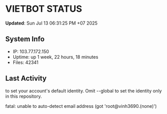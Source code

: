 # VIETBOT STATUS
**Updated**: Sun Jul 13 06:31:25 PM +07 2025

## System Info
- IP: 103.77.172.150
- Uptime: up 1 week, 22 hours, 18 minutes
- Files: 42341

## Last Activity

to set your account's default identity.
Omit --global to set the identity only in this repository.

fatal: unable to auto-detect email address (got 'root@vinh3690.(none)')
